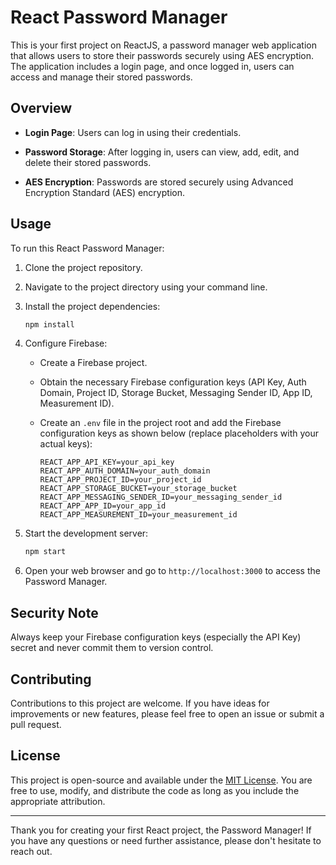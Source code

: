 # React Password Manager

This is your first project on ReactJS, a password manager web application that allows users to store their passwords securely using AES encryption. The application includes a login page, and once logged in, users can access and manage their stored passwords.

## Overview

- **Login Page**: Users can log in using their credentials.

- **Password Storage**: After logging in, users can view, add, edit, and delete their stored passwords.

- **AES Encryption**: Passwords are stored securely using Advanced Encryption Standard (AES) encryption.

## Usage

To run this React Password Manager:

1. Clone the project repository.

2. Navigate to the project directory using your command line.

3. Install the project dependencies:

   ```bash
   npm install
   ```

4. Configure Firebase:
   - Create a Firebase project.
   - Obtain the necessary Firebase configuration keys (API Key, Auth Domain, Project ID, Storage Bucket, Messaging Sender ID, App ID, Measurement ID).
   - Create an `.env` file in the project root and add the Firebase configuration keys as shown below (replace placeholders with your actual keys):

     ```env
     REACT_APP_API_KEY=your_api_key
     REACT_APP_AUTH_DOMAIN=your_auth_domain
     REACT_APP_PROJECT_ID=your_project_id
     REACT_APP_STORAGE_BUCKET=your_storage_bucket
     REACT_APP_MESSAGING_SENDER_ID=your_messaging_sender_id
     REACT_APP_APP_ID=your_app_id
     REACT_APP_MEASUREMENT_ID=your_measurement_id
     ```

5. Start the development server:

   ```bash
   npm start
   ```

6. Open your web browser and go to `http://localhost:3000` to access the Password Manager.

## Security Note

Always keep your Firebase configuration keys (especially the API Key) secret and never commit them to version control.

## Contributing

Contributions to this project are welcome. If you have ideas for improvements or new features, please feel free to open an issue or submit a pull request.

## License

This project is open-source and available under the [MIT License](LICENSE). You are free to use, modify, and distribute the code as long as you include the appropriate attribution.

---

Thank you for creating your first React project, the Password Manager! If you have any questions or need further assistance, please don't hesitate to reach out.
